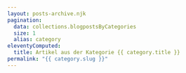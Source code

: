 ```yaml
---
layout: posts-archive.njk
pagination:
  data: collections.blogpostsByCategories
  size: 1
  alias: category
eleventyComputed:
  title: Artikel aus der Kategorie {{ category.title }}
permalink: "{{ category.slug }}"
---
```

